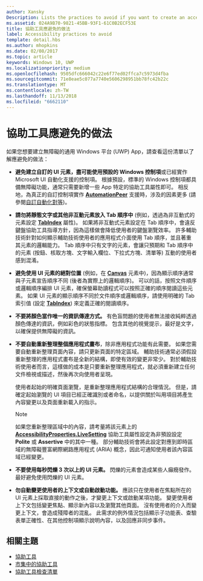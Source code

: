 ```yaml
---
author: Xansky
Description: Lists the practices to avoid if you want to create an accessible Universal Windows Platform (UWP) app.
ms.assetid: 024A9B70-9821-45BB-93F1-61C0B2ECF53E
title: 協助工具應避免的做法
label: Accessibility practices to avoid
template: detail.hbs
ms.author: mhopkins
ms.date: 02/08/2017
ms.topic: article
keywords: Windows 10, UWP
ms.localizationpriority: medium
ms.openlocfilehash: 9505dfc666042c22e6f77ed02ffca7c5973d4fba
ms.sourcegitcommit: 71e8eae5c077a7740e5606298951bb78fc42b22c
ms.translationtype: MT
ms.contentlocale: zh-TW
ms.lasthandoff: 11/13/2018
ms.locfileid: "6662110"
---
```

# <a name="accessibility-practices-to-avoid"></a>協助工具應避免的做法

如果您想要建立無障礙的通用 Windows 平台 (UWP) App，請查看這份清單以了解應避免的做法： 

* **避免建立自訂的 UI 元素，盡可能使用預設的 Windows 控制項**或已經實作 Microsoft UI 自動化支援的控制項。 根據預設，標準的 Windows 控制項都具備無障礙功能，通常只需要新增一些 App 特定的協助工具屬性即可。 相反地，為真正的自訂控制項實作 [**AutomationPeer**](https://msdn.microsoft.com/library/windows/apps/BR209185) 支援時，涉及的因素更多 (請參閱[自訂自動化對等](custom-automation-peers.md))。
* **請勿將靜態文字或其他非互動元素放入 Tab 順序中** (例如，透過為非互動式的元素設定 [**TabIndex**](https://msdn.microsoft.com/library/windows/apps/BR209461) 屬性)。 如果將非互動式元素設定在 Tab 順序中，會違反鍵盤協助工具指導方針，因為這樣做會降低使用者的鍵盤瀏覽效率。 許多輔助技術針對如何顯示輔助技術使用者的應用程式介面使用 Tab 順序，並且著重其元素的邏輯能力。 Tab 順序中只有文字的元素，會讓只預期和 Tab 順序中的元素 (按鈕、核取方塊、文字輸入欄位、下拉式方塊、清單等) 互動的使用者感到混淆。
* **避免使用 UI 元素的絕對位置** (例如，在 [**Canvas**](https://msdn.microsoft.com/library/windows/apps/BR209267) 元素中)，因為顯示順序通常與子元素宣告順序不同 (後者為實際上的邏輯順序)。 可以的話，按照文件順序或邏輯順序編排 UI 元素，確保螢幕助讀程式可以按照正確的順序閱讀這些元素。 如果 UI 元素的顯示順序不同於文件順序或邏輯順序，請使用明確的 Tab 索引值 (設定 [**TabIndex**](https://msdn.microsoft.com/library/windows/apps/BR209461)) 來定義正確的閱讀順序。
* **不要將顏色當作唯一的資訊傳達方式。** 有色盲問題的使用者無法接收純粹透過顏色傳達的資訊，例如彩色的狀態指標。 包含其他的視覺提示，最好是文字，以確保提供無障礙的資訊。
* **不要自動重新整理整個應用程式畫布**，除非應用程式功能有此需要。 如果您需要自動重新整理頁面內容，請只更新頁面的特定區域。 輔助技術通常必須假設重新整理的應用程式畫布是全新的結構，即使有效的變更非常少。 對於輔助技術使用者而言，這樣做的成本是只要重新整理應用程式，就必須重新建立任何文件檢視或描述，然後再次向使用者呈現。
  
  使用者起始的明確頁面瀏覽，是重新整理應用程式結構的合理情況。 但是，請確定起始瀏覽的 UI 項目已經正確識別或者命名，以提供關於叫用項目將產生內容變更以及頁面重新載入的指示。

  > [!NOTE]
  > 如果您重新整理區域中的內容，請考量將該元素上的 [**AccessibilityProperties.LiveSetting**](https://msdn.microsoft.com/library/windows/apps/JJ191516) 協助工具屬性設定為非預設設定 **Polite** 或 **Assertive** 中的其中一種。 部分輔助技術會將此設定對應到即時區域的無障礙豐富網際網路應用程式 (ARIA) 概念，因此可通知使用者該內容區域已經變更。

* **不要使用每秒閃爍 3 次以上的 UI 元素。** 閃爍的元素會造成某些人癲癇發作。 最好避免使用閃爍的 UI 元素。
* **勿自動變更使用者的上下文或自動啟動功能。** 應該只在使用者在焦點所在的 UI 元素上採取直接的動作之後，才變更上下文或啟動某項功能。 變更使用者上下文包括變更焦點、顯示新內容以及瀏覽其他頁面。 沒有使用者的介入而變更上下文，會造成殘障者的混亂。 此需求的例外情況包括顯示子功能表、查驗表單正確性、在其他控制項顯示說明內容，以及回應非同步事件。

<span id="related_topics"/>

## <a name="related-topics"></a>相關主題  
* [協助工具](accessibility.md)
* [市集中的協助工具](accessibility-in-the-store.md)
* [協助工具檢查清單](accessibility-checklist.md)

